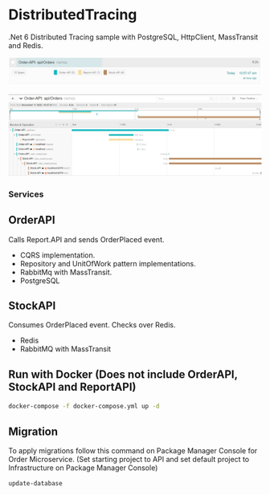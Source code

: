 # DistributedTracing

.Net 6 Distributed Tracing sample with PostgreSQL, HttpClient, MassTransit and Redis.

![alt text](https://github.com/ataberkdag/DistributedTracing/blob/main/images/Jaeger1.PNG?raw=true)

![alt text](https://github.com/ataberkdag/DistributedTracing/blob/main/images/Jaeger2.PNG?raw=true)

### Services

## OrderAPI

Calls Report.API and sends OrderPlaced event.

- CQRS implementation.
- Repository and UnitOfWork pattern implementations.
- RabbitMq with MassTransit.
- PostgreSQL

## StockAPI

Consumes OrderPlaced event. Checks over Redis.

- Redis
- RabbitMQ with MassTransit

## Run with Docker (Does not include OrderAPI, StockAPI and ReportAPI)


```bash
docker-compose -f docker-compose.yml up -d
```

## Migration

To apply migrations follow this command on Package Manager Console for Order Microservice. (Set starting project to API and set default project to Infrastructure on Package Manager Console)

```bash
update-database
```
